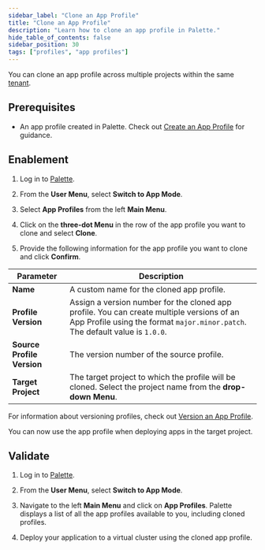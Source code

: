 ```yaml
---
sidebar_label: "Clone an App Profile"
title: "Clone an App Profile"
description: "Learn how to clone an app profile in Palette."
hide_table_of_contents: false
sidebar_position: 30
tags: ["profiles", "app profiles"]
---
```




You can clone an app profile across multiple projects within the same [tenant](../../glossary-all.md#tenant).

## Prerequisites

* An app profile created in Palette. Check out [Create an App Profile](create-app-profile.md) for guidance.

## Enablement

1. Log in to [Palette](https://console.spectrocloud.com).

2. From the **User Menu**, select **Switch to App Mode**.

3. Select **App Profiles** from the left **Main Menu**.

4. Click on the **three-dot Menu** in the row of the app profile you want to clone and select **Clone**.

5. Provide the following information for the app profile you want to clone and click **Confirm**.

| **Parameter**           | **Description**  |
|-----------------------------|---------------------|
|**Name** | A custom name for the cloned app profile.|
|**Profile Version** | Assign a version number for the cloned app profile. You can create multiple versions of an App Profile using the format `major.minor.patch`. The default value is `1.0.0`. |
|**Source Profile Version**  | The version number of the source profile. | 
|**Target Project** | The target project to which the profile will be cloned. Select the project name from the **drop-down Menu**.|

For information about versioning profiles, check out [Version an App Profile](version-app-profile.md).

You can now use the app profile when deploying apps in the target project.


## Validate

1. Log in to [Palette](https://console.spectrocloud.com). 

2. From the **User Menu**, select **Switch to App Mode**.

3. Navigate to the left **Main Menu** and click on **App Profiles**. Palette displays a list of all the app profiles available to you, including cloned profiles.
   
4. Deploy your application to a virtual cluster using the cloned app profile.
